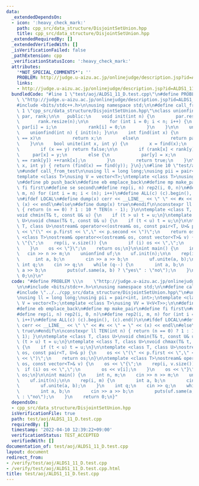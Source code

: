 ```yaml
---
data:
  _extendedDependsOn:
  - icon: ':heavy_check_mark:'
    path: cpp_src/data_structure/DisjointSetUnion.hpp
    title: cpp_src/data_structure/DisjointSetUnion.hpp
  _extendedRequiredBy: []
  _extendedVerifiedWith: []
  _isVerificationFailed: false
  _pathExtension: cpp
  _verificationStatusIcon: ':heavy_check_mark:'
  attributes:
    '*NOT_SPECIAL_COMMENTS*': ''
    PROBLEM: http://judge.u-aizu.ac.jp/onlinejudge/description.jsp?id=ALDS1_11_D
    links:
    - http://judge.u-aizu.ac.jp/onlinejudge/description.jsp?id=ALDS1_11_D
  bundledCode: "#line 1 \"test/aoj/ALDS1_11_D.test.cpp\"\n#define PROBLEM \\\n   \
    \ \"http://judge.u-aizu.ac.jp/onlinejudge/description.jsp?id=ALDS1_11_D\"\n\n\
    #include <bits/stdc++.h>\n\nusing namespace std;\n\n#define call_from_test\n#line\
    \ 1 \"cpp_src/data_structure/DisjointSetUnion.hpp\"\nclass unionfind {\n    vector<int>\
    \ par, rank;\n\n   public:\n    void init(int n) {\n        par.resize(n);\n \
    \       rank.resize(n);\n\n        for (int i = 0; i < n; i++) {\n           \
    \ par[i] = i;\n            rank[i] = 0;\n        }\n    }\n\n    unionfind() {}\n\
    \    unionfind(int n) { init(n); }\n\n    int find(int x) {\n        if (par[x]\
    \ == x)\n            return x;\n        else\n            return par[x] = find(par[x]);\n\
    \    }\n\n    bool unite(int x, int y) {\n        x = find(x);\n        y = find(y);\n\
    \        if (x == y) return false;\n\n        if (rank[x] < rank[y])\n       \
    \     par[x] = y;\n        else {\n            par[y] = x;\n            if (rank[x]\
    \ == rank[y]) ++rank[x];\n        }\n        return true;\n    }\n\n    bool same(int\
    \ x, int y) { return (find(x) == find(y)); }\n};\n#line 10 \"test/aoj/ALDS1_11_D.test.cpp\"\
    \n#undef call_from_test\n\nusing ll = long long;\nusing pii = pair<int, int>;\n\
    template <class T>\nusing V = vector<T>;\ntemplate <class T>\nusing VV = V<V<T>>;\n\
    \n#define pb push_back\n#define eb emplace_back\n#define mp make_pair\n#define\
    \ fi first\n#define se second\n#define rep(i, n) rep2(i, 0, n)\n#define rep2(i,\
    \ m, n) for (int i = m; i < (n); i++)\n#define ALL(c) (c).begin(), (c).end()\n\
    \n#ifdef LOCAL\n#define dump(x) cerr << __LINE__ << \" \" << #x << \" = \" <<\
    \ (x) << endl\n#else\n#define dump(x) true\n#endif\n\nconstexpr ll TEN(int n)\
    \ { return (n == 0) ? 1 : 10 * TEN(n - 1); }\n\ntemplate <class T, class U>\n\
    void chmin(T& t, const U& u) {\n    if (t > u) t = u;\n}\ntemplate <class T, class\
    \ U>\nvoid chmax(T& t, const U& u) {\n    if (t < u) t = u;\n}\n\ntemplate <class\
    \ T, class U>\nostream& operator<<(ostream& os, const pair<T, U>& p) {\n    os\
    \ << \"(\" << p.first << \",\" << p.second << \")\";\n    return os;\n}\n\ntemplate\
    \ <class T>\nostream& operator<<(ostream& os, const vector<T>& v) {\n    os <<\
    \ \"{\";\n    rep(i, v.size()) {\n        if (i) os << \",\";\n        os << v[i];\n\
    \    }\n    os << \"}\";\n    return os;\n}\n\nint main() {\n    int n, m;\n \
    \   cin >> n >> m;\n    unionfind uf;\n    uf.init(n);\n\n    rep(i, m) {\n  \
    \      int a, b;\n        cin >> a >> b;\n        uf.unite(a, b);\n    }\n   \
    \ int q;\n    cin >> q;\n    while (q--) {\n        int a, b;\n        cin >>\
    \ a >> b;\n        puts(uf.same(a, b) ? \"yes\" : \"no\");\n    }\n    return\
    \ 0;\n}\n"
  code: "#define PROBLEM \\\n    \"http://judge.u-aizu.ac.jp/onlinejudge/description.jsp?id=ALDS1_11_D\"\
    \n\n#include <bits/stdc++.h>\n\nusing namespace std;\n\n#define call_from_test\n\
    #include \"../../cpp_src/data_structure/DisjointSetUnion.hpp\"\n#undef call_from_test\n\
    \nusing ll = long long;\nusing pii = pair<int, int>;\ntemplate <class T>\nusing\
    \ V = vector<T>;\ntemplate <class T>\nusing VV = V<V<T>>;\n\n#define pb push_back\n\
    #define eb emplace_back\n#define mp make_pair\n#define fi first\n#define se second\n\
    #define rep(i, n) rep2(i, 0, n)\n#define rep2(i, m, n) for (int i = m; i < (n);\
    \ i++)\n#define ALL(c) (c).begin(), (c).end()\n\n#ifdef LOCAL\n#define dump(x)\
    \ cerr << __LINE__ << \" \" << #x << \" = \" << (x) << endl\n#else\n#define dump(x)\
    \ true\n#endif\n\nconstexpr ll TEN(int n) { return (n == 0) ? 1 : 10 * TEN(n -\
    \ 1); }\n\ntemplate <class T, class U>\nvoid chmin(T& t, const U& u) {\n    if\
    \ (t > u) t = u;\n}\ntemplate <class T, class U>\nvoid chmax(T& t, const U& u)\
    \ {\n    if (t < u) t = u;\n}\n\ntemplate <class T, class U>\nostream& operator<<(ostream&\
    \ os, const pair<T, U>& p) {\n    os << \"(\" << p.first << \",\" << p.second\
    \ << \")\";\n    return os;\n}\n\ntemplate <class T>\nostream& operator<<(ostream&\
    \ os, const vector<T>& v) {\n    os << \"{\";\n    rep(i, v.size()) {\n      \
    \  if (i) os << \",\";\n        os << v[i];\n    }\n    os << \"}\";\n    return\
    \ os;\n}\n\nint main() {\n    int n, m;\n    cin >> n >> m;\n    unionfind uf;\n\
    \    uf.init(n);\n\n    rep(i, m) {\n        int a, b;\n        cin >> a >> b;\n\
    \        uf.unite(a, b);\n    }\n    int q;\n    cin >> q;\n    while (q--) {\n\
    \        int a, b;\n        cin >> a >> b;\n        puts(uf.same(a, b) ? \"yes\"\
    \ : \"no\");\n    }\n    return 0;\n}"
  dependsOn:
  - cpp_src/data_structure/DisjointSetUnion.hpp
  isVerificationFile: true
  path: test/aoj/ALDS1_11_D.test.cpp
  requiredBy: []
  timestamp: '2022-04-10 12:39:22+09:00'
  verificationStatus: TEST_ACCEPTED
  verifiedWith: []
documentation_of: test/aoj/ALDS1_11_D.test.cpp
layout: document
redirect_from:
- /verify/test/aoj/ALDS1_11_D.test.cpp
- /verify/test/aoj/ALDS1_11_D.test.cpp.html
title: test/aoj/ALDS1_11_D.test.cpp
---
```


